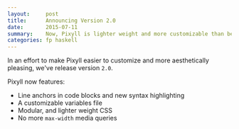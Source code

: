 ```yaml
---
layout:     post
title:      Announcing Version 2.0
date:       2015-07-11
summary:    Now, Pixyll is lighter weight and more customizable than before.
categories: fp haskell
---
```


In an effort to make Pixyll easier to customize and more aesthetically pleasing, we've release version `2.0`.

Pixyll now features:

* Line anchors in code blocks and new syntax highlighting
* A customizable variables file
* Modular, and lighter weight CSS
* No more `max-width` media queries
